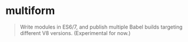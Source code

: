 # multiform

> Write modules in ES6/7, and publish multiple Babel builds targeting different V8 versions. (Experimental for now.)
